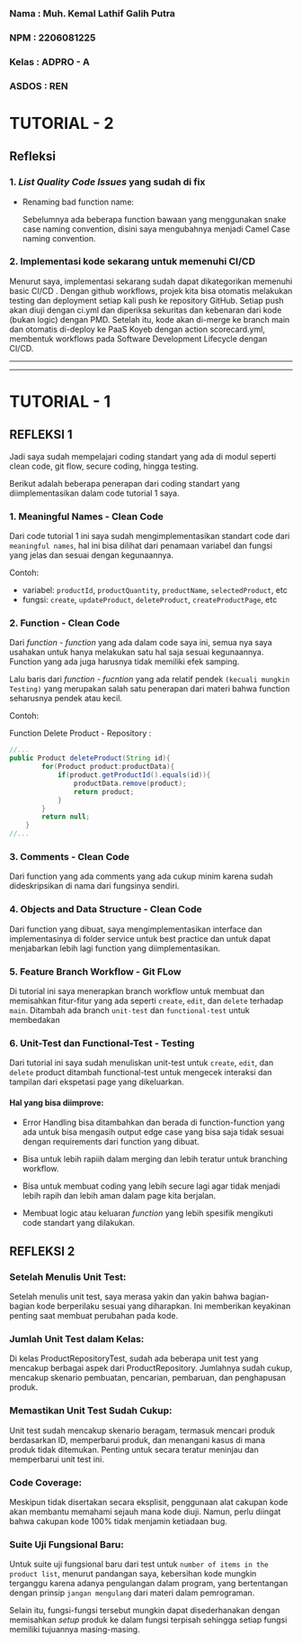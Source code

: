 ### Nama : Muh. Kemal Lathif Galih Putra
### NPM : 2206081225
### Kelas : ADPRO - A
### ASDOS : REN

# TUTORIAL - 2
## Refleksi

### 1. _List Quality Code Issues_ yang sudah di fix

- Renaming bad function name:

    Sebelumnya ada beberapa function bawaan yang menggunakan snake case naming convention, disini
    saya mengubahnya menjadi Camel Case naming convention.

### 2. Implementasi kode sekarang untuk memenuhi CI/CD
Menurut saya, implementasi sekarang sudah dapat dikategorikan memenuhi basic CI/CD . Dengan github workflows, projek  kita  bisa otomatis melakukan testing dan deployment setiap kali push ke repository GitHub. 
Setiap push akan diuji dengan ci.yml dan diperiksa sekuritas dan kebenaran dari kode (bukan logic) dengan PMD. 
Setelah itu, kode akan di-merge ke branch main dan otomatis di-deploy ke PaaS Koyeb dengan action scorecard.yml, membentuk workflows pada Software Development Lifecycle dengan CI/CD.

<hr>
<hr>

# TUTORIAL - 1
## REFLEKSI 1
Jadi saya sudah mempelajari coding standart yang ada di modul seperti clean code, git flow, secure coding, hingga testing.

Berikut adalah beberapa penerapan dari coding standart yang diimplementasikan dalam code tutorial 1 saya.

### 1. Meaningful Names - Clean Code
Dari code tutorial 1 ini saya sudah mengimplementasikan standart code dari `meaningful names`, hal ini bisa dilihat dari
penamaan variabel dan fungsi yang jelas dan sesuai dengan kegunaannya.

Contoh:

-  variabel: `productId`, `productQuantity`, `productName`, `selectedProduct`, etc
-  fungsi: `create`, `updateProduct`, `deleteProduct`, `createProductPage`, etc

### 2. Function - Clean Code
Dari _function - function_ yang ada dalam code saya ini, semua nya saya usahakan untuk hanya melakukan satu hal saja sesuai kegunaannya. Function yang ada juga harusnya tidak memiliki efek samping.

Lalu baris dari _function - fucntion_ yang ada relatif pendek `(kecuali mungkin Testing)` yang merupakan salah satu penerapan dari materi bahwa function seharusnya pendek atau kecil.

Contoh:

Function Delete Product - Repository :
```java
//...
public Product deleteProduct(String id){
        for(Product product:productData){
            if(product.getProductId().equals(id)){
                productData.remove(product);
                return product;
            }
        }
        return null;
    }
//...
```

### 3. Comments - Clean Code
Dari function yang ada comments yang ada cukup minim karena sudah dideskripsikan di nama dari fungsinya sendiri.

### 4. Objects and Data Structure - Clean Code
Dari function yang dibuat, saya mengimplementasikan interface dan implementasinya di folder service untuk best practice
dan untuk dapat menjabarkan lebih lagi function yang diimplementasikan.

### 5. Feature Branch Workflow - Git FLow
Di tutorial ini saya menerapkan branch workflow untuk membuat dan memisahkan fitur-fitur yang ada
seperti `create`, `edit`, dan `delete` terhadap `main`. Ditambah ada branch `unit-test` dan `functional-test` untuk membedakan 

### 6. Unit-Test dan Functional-Test - Testing
Dari tutorial ini saya sudah menuliskan unit-test untuk `create`, `edit`, dan `delete` product ditambah
functional-test untuk mengecek interaksi dan tampilan dari ekspetasi page yang dikeluarkan.

#### Hal yang bisa diimprove:
- Error Handling bisa ditambahkan dan berada di function-function yang ada untuk bisa mengasih output edge case
yang bisa saja tidak sesuai dengan requirements dari function yang dibuat.


- Bisa untuk lebih rapiih dalam merging dan lebih teratur untuk branching workflow.


- Bisa untuk membuat coding yang lebih secure lagi agar tidak menjadi lebih rapih dan lebih aman dalam page kita berjalan.


- Membuat logic atau keluaran _function_ yang lebih spesifik mengikuti code standart yang dilakukan.

## REFLEKSI 2

### Setelah Menulis Unit Test:
Setelah menulis unit test, saya merasa yakin dan yakin bahwa bagian-bagian kode berperilaku sesuai yang diharapkan. Ini memberikan keyakinan penting saat membuat perubahan pada kode.

### Jumlah Unit Test dalam Kelas:
Di kelas ProductRepositoryTest, sudah ada beberapa unit test yang mencakup berbagai aspek dari ProductRepository. Jumlahnya sudah cukup, mencakup skenario pembuatan, pencarian, pembaruan, dan penghapusan produk.

### Memastikan Unit Test Sudah Cukup:
Unit test sudah mencakup skenario beragam, termasuk mencari produk berdasarkan ID, memperbarui produk, dan menangani kasus di mana produk tidak ditemukan. Penting untuk secara teratur meninjau dan memperbarui unit test ini.

### Code Coverage:
Meskipun tidak disertakan secara eksplisit, penggunaan alat cakupan kode akan membantu memahami sejauh mana kode diuji. Namun, perlu diingat bahwa cakupan kode 100% tidak menjamin ketiadaan bug.

### Suite Uji Fungsional Baru:
Untuk suite uji fungsional baru dari test untuk `number of items in the product list`, menurut pandangan saya, kebersihan kode mungkin terganggu karena adanya pengulangan dalam program, yang bertentangan dengan prinsip `jangan mengulang` dari materi dalam pemrograman. 

Selain itu, fungsi-fungsi tersebut mungkin dapat disederhanakan dengan memisahkan _setup_ produk ke dalam fungsi terpisah sehingga setiap fungsi memiliki tujuannya masing-masing.